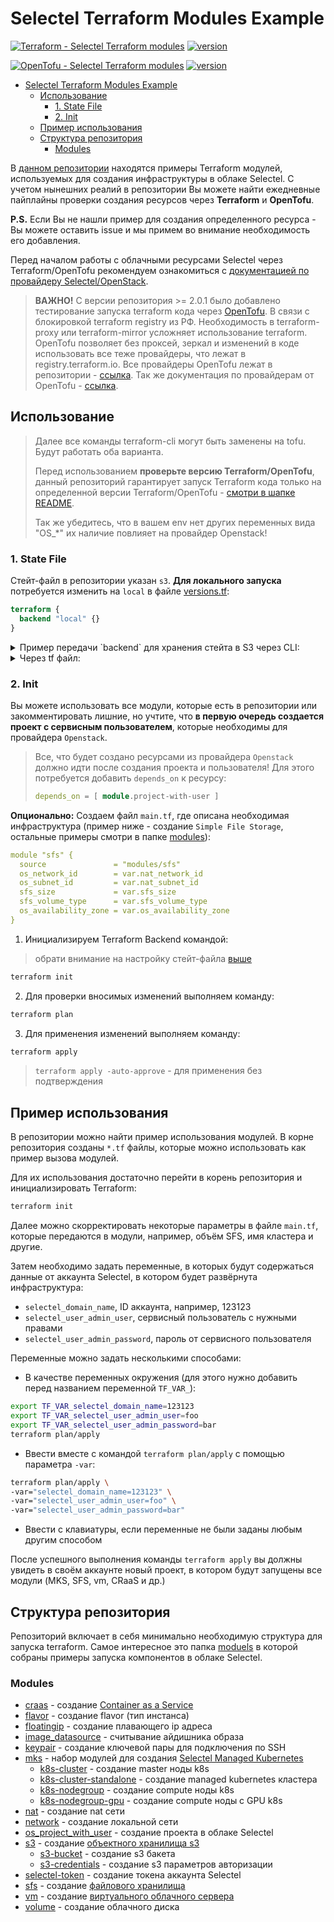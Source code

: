 # Selectel Terraform Modules Example

[![Terraform - Selectel Terraform modules](https://github.com/selectel/selectel-infra-examples/actions/workflows/modules.yml/badge.svg)](https://github.com/selectel/selectel-infra-examples/actions/workflows/modules.yml) [![version](https://img.shields.io/badge/terraform-1.6.2-green.svg)](https://github.com/hashicorp/terraform/releases/tag/v1.6.2)

[![OpenTofu - Selectel Terraform modules](https://github.com/selectel/selectel-infra-examples/actions/workflows/opentofu.yml/badge.svg)](https://github.com/selectel/selectel-infra-examples/actions/workflows/opentofu.yml) [![version](https://img.shields.io/badge/opentofu-1.6.2-yellow.svg)](https://github.com/opentofu/opentofu/releases/tag/v1.6.2)

- [Selectel Terraform Modules Example](#selectel-terraform-modules-example)
  - [Использование](#использование)
    - [1. State File](#1-state-file)
    - [2. Init](#2-init)
  - [Пример использования](#пример-использования)
  - [Структура репозитория](#структура-репозитория)
    - [Modules](#modules)

В [данном репозитории](https://github.com/selectel/selectel-infra-examples) находятся примеры Terraform модулей, используемых для создания инфраструктуры в облаке Selectel. С учетом нынешних реалий в репозитории Вы можете найти ежедневные пайплайны проверки создания ресурсов через **Terraform** и **OpenTofu**.

**P.S.** Если Вы не нашли пример для создания определенного ресурса - Вы можете оставить issue и мы примем во внимание необходимость его добавления.

Перед началом работы с облачными ресурсами Selectel через Terraform/OpenTofu рекомендуем ознакомиться с [документацией по провайдеру Selectel/OpenStack](https://docs.selectel.ru/terraform/).

> **ВАЖНО!**
> С версии репозитория >= 2.0.1 было добавлено тестирование запуска terraform кода через [OpenTofu](https://opentofu.org/). В связи с блокировкой terraform registry из РФ. Необходимость в terraform-proxy или terraform-mirror усложняет использование terraform. OpenTofu позволяет без проксей, зеркал и изменений в коде использовать все теже провайдеры, что лежат в registry.terraform.io. Все провайдеры OpenTofu лежат в репозитории - [ссылка](https://github.com/opentofu/registry/tree/main/providers). Так же документация по провайдерам от OpenTofu - [ссылка](https://opentofu.org/docs/language/providers/).

## Использование

> Далее все команды terraform-cli могут быть заменены на tofu. Будут работать оба варианта.
> 
> Перед использованием **проверьте версию Terraform/OpenTofu**, данный репозиторий гарантирует запуск Terraform кода только на определенной версии Terraform/OpenTofu - [смотри в шапке README](#selectel-terraform-modules-example).
> 
> Так же убедитесь, что в вашем env нет других переменных вида "OS_*" их наличие повлияет на провайдер Openstack!

### 1. State File

Cтейт-файл в репозитории указан `s3`.
**Для локального запуска** потребуется изменить на `local` в файле [versions.tf](https://github.com/selectel/selectel-infra-examples/blob/main/versions.tf#L12):

```tf
terraform {
  backend "local" {}
}
```

<details>
<summary>Пример передачи `backend` для хранения стейта в S3 через CLI:</summary>

```tf
terraform init
  -backend-config="bucket=< имя бакета s3 >"
  -backend-config="endpoint=s3.ru-1.storage.selcloud.ru"
  -backend-config="key=< имя стейт-файла >.tfstate"
  -backend-config="region=ru-1"
  -backend-config="skip_region_validation=true"
  -backend-config="skip_credentials_validation=true"
  -backend-config="access_key=< S3_ACCESS_KEY >"
  -backend-config="secret_key=< secrets.S3_SECRET_KEY >"
```
</details>

<details>
<summary>Через tf файл:</summary>

```tf
terraform {
  backend "s3" {
    bucket     = "< имя бакета s3 >"
    endpoint   = "s3.ru-1.storage.selcloud.ru"
    key        = "< имя стейт-файла >.tfstate"
    region     = "ru-1"
    access_key = "< S3_ACCESS_KEY >"
    secret_key = "< secrets.S3_SECRET_KEY >"

    skip_region_validation      = true
    skip_credentials_validation = true
  }
}
```
</details>

### 2. Init

Вы можете использовать все модули, которые есть в репозитории или закомментировать лишние, но учтите, что **в первую очередь создается проект с сервисным пользователем**, которые необходимы для провайдера `Openstack`. 

>Все, что будет создано ресурсами из провайдера `Openstack` должно идти после создания проекта и пользователя! Для этого потребуется добавить `depends_on` к ресурсу:
> ```tf
> depends_on = [ module.project-with-user ]
> ```

**Опционально:** Создаем файл `main.tf`, где описана необходимая инфраструктура (пример ниже - создание `Simple File Storage`, остальные примеры смотри в папке [modules](https://github.com/selectel/selectel-infra-examples/tree/main/modules)):

```yaml
module "sfs" {
  source               = "modules/sfs"
  os_network_id        = var.nat_network_id
  os_subnet_id         = var.nat_subnet_id
  sfs_size             = var.sfs_size
  sfs_volume_type      = var.sfs_volume_type
  os_availability_zone = var.os_availability_zone
}
```

1. Инициализируем Terraform Backend командой:

> обрати внимание на настройку стейт-файла [выше](#1-state-file)

```bash
terraform init
```

2. Для проверки вносимых изменений выполняем команду:

```bash
terraform plan
```

3. Для применения изменений выполняем команду:

```bash
terraform apply
```

> `terraform apply -auto-approve` - для применения без подтверждения

## Пример использования

В репозитории можно найти пример использования модулей. В корне репозитория созданы `*.tf` файлы, которые можно использовать как пример вызова модулей.

Для их использования достаточно перейти в корень репозитория и инициализировать Terraform:

```bash
terraform init
```

Далее можно скорректировать некоторые параметры в файле `main.tf`, которые передаются в модули, например, объём SFS, имя кластера и другие.

Затем необходимо задать переменные, в которых будут содержаться данные от аккаунта Selectel, в котором будет развёрнута инфраструктура:

- `selectel_domain_name`, ID аккаунта, например, 123123
- `selectel_user_admin_user`, сервисный пользователь с нужными правами 
- `selectel_user_admin_password`, пароль от сервисного пользователя

Переменные можно задать несколькими способами:

- В качестве переменных окружения (для этого нужно добавить перед названием переменной `TF_VAR_`):

```bash
export TF_VAR_selectel_domain_name=123123
export TF_VAR_selectel_user_admin_user=foo
export TF_VAR_selectel_user_admin_password=bar
terraform plan/apply
```
- Ввести вместе с командой `terraform plan/apply` с помощью параметра `-var`:

```bash
terraform plan/apply \
-var="selectel_domain_name=123123" \
-var="selectel_user_admin_user=foo" \
-var="selectel_user_admin_password=bar"
```

- Ввести с клавиатуры, если переменные не были заданы любым другим способом

После успешного выполнения команды `terraform apply` вы должны увидеть в своём аккаунте новый проект, в котором будут запущены все модули (MKS, SFS, vm, CRaaS и др.)

## Структура репозитория

Репозиторий включает в себя минимально необходимую структура для запуска terraform. Самое интересное это папка [moduels](https://github.com/selectel/selectel-infra-examples/tree/main/modules) в которой собраны примеры запуска компонентов в облаке Selectel.

### Modules

  * [craas](modules/craas) - создание [Container as a Service](https://selectel.ru/services/cloud/container-registry/)
  * [flavor](modules/flavor) - создание flavor (тип инстанса)
  * [floatingip](modules/floatingip) - создание плавающего ip адреса
  * [image_datasource](modules/image_datasource) - считывание айдишника образа
  * [keypair](modules/keypair) - создание ключевой пары для подключения по SSH
  * [mks](modules/mks) - набор модулей для создания [Selectel Managed Kubernetes](https://selectel.ru/services/cloud/kubernetes/)
    * [k8s-cluster](modules/mks/k8s-cluster) - создание master ноды k8s
    * [k8s-cluster-standalone](modules/mks/k8s-cluster-standalone) - создание managed kubernetes кластера
    * [k8s-nodegroup](modules/mks/k8s-nodegroup) - создание compute ноды k8s
    * [k8s-nodegroup-gpu](modules/mks/k8s-nodegroup-gpu) - создание compute ноды с GPU k8s
  * [nat](modules/nat) - создание nat сети
  * [network](modules/network) - создание локальной сети
  * [os_project_with_user](modules/os_project_with_user) - создание проекта в облаке Selectel
  * [s3](modules/s3) - создание [объектного хранилища s3](https://selectel.ru/services/cloud/storage/)
    * [s3-bucket](modules/s3-bucket) - создание s3 бакета
    * [s3-credentials](modules/s3-credentioals) - создание s3 параметров авторизации
  * [selectel-token](modules/selectel) - создание токена аккаунта Selectel
  * [sfs](modules/sfs) - создание [файлового хранилища](https://selectel.ru/lab/file-storage/)
  * [vm](modules/vm) - создание [виртуального облачного сервера](https://selectel.ru/services/cloud/servers/)
  * [volume](modules/volume) - создание облачного диска
